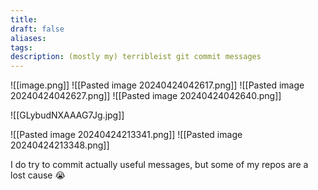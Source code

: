 ```yaml
---
title: 
draft: false
aliases: 
tags: 
description: (mostly my) terribleist git commit messages
---
```



![[image.png]]
![[Pasted image 20240424042617.png]]
![[Pasted image 20240424042627.png]]
![[Pasted image 20240424042640.png]]

![[GLybudNXAAAG7Jg.jpg]]

![[Pasted image 20240424213341.png]]
![[Pasted image 20240424213348.png]]

I do try to commit actually useful messages, but some of my repos are a lost cause 😭